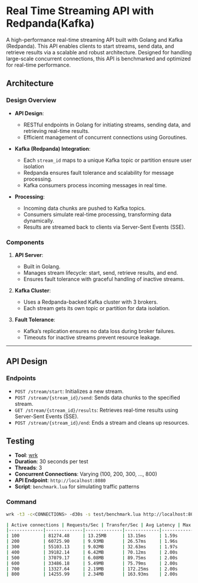 # Real Time Streaming API with Redpanda(Kafka)

A high-performance real-time streaming API built with Golang and Kafka (Redpanda). This API enables clients to start streams, send data, and retrieve results via a scalable and robust architecture. Designed for handling large-scale concurrent connections, this API is benchmarked and optimized for real-time performance.

## Architecture

### Design Overview

- **API Design**:
  - RESTful endpoints in Golang for initiating streams, sending data, and retrieving real-time results.
  - Efficient management of concurrent connections using Goroutines.

- **Kafka (Redpanda) Integration**:
  - Each `stream_id` maps to a unique Kafka topic or partition ensure user isolation
  - Redpanda ensures fault tolerance and scalability for message processing.
  - Kafka consumers process incoming messages in real time.

- **Processing**:
  - Incoming data chunks are pushed to Kafka topics.
  - Consumers simulate real-time processing, transforming data dynamically.
  - Results are streamed back to clients via Server-Sent Events (SSE).

### Components

1. **API Server**:
   - Built in Golang.
   - Manages stream lifecycle: start, send, retrieve results, and end.
   - Ensures fault tolerance with graceful handling of inactive streams.

2. **Kafka Cluster**:
   - Uses a Redpanda-backed Kafka cluster with 3 brokers.
   - Each stream gets its own topic or partition for data isolation.

3. **Fault Tolerance**:
   - Kafka’s replication ensures no data loss during broker failures.
   - Timeouts for inactive streams prevent resource leakage.

---

## API Design

### Endpoints

  - `POST /stream/start`: Initializes a new stream.
  - `POST /stream/{stream_id}/send`: Sends data chunks to the specified stream.
  - `GET /stream/{stream_id}/results`: Retrieves real-time results using Server-Sent Events (SSE).
  - `POST /stream/{stream_id}/end`: Ends a stream and cleans up resources.

## Testing

- **Tool**: [wrk](https://github.com/wg/wrk)
- **Duration**: 30 seconds per test
- **Threads**: 3
- **Concurrent Connections**: Varying (100, 200, 300, ..., 800)
- **API Endpoint**: `http://localhost:8080`
- **Script**: `benchmark.lua` for simulating traffic patterns

### Command
```bash
wrk -t3 -c<CONNECTIONS> -d30s -s test/benchmark.lua http://localhost:8080

| Active connections | Requests/Sec | Transfer/Sec | Avg Latency | Max Latency | Socket Errors (Connect/Read/Write/Timeout) | Total Requests | Total Data Read |
|-------------|--------------|--------------|-------------|-------------|-------------------------------------------|----------------|-----------------|
| 100         | 81274.48     | 13.25MB      | 13.15ms     | 1.59s       | 0/0/0/84                                 | 2443754        | 398.35MB        |
| 200         | 60725.90     | 9.93MB       | 26.57ms     | 1.96s       | 0/47/0/145                               | 1827753        | 298.90MB        |
| 300         | 55103.13     | 9.02MB       | 32.63ms     | 1.97s       | 0/179/0/208                              | 1658462        | 271.51MB        |
| 400         | 39182.14     | 6.42MB       | 70.12ms     | 2.00s       | 0/341/0/211                              | 1179250        | 193.19MB        |
| 500         | 37079.17     | 6.08MB       | 89.75ms     | 2.00s       | 0/302/64/358                              | 1115027        | 182.74MB        |
| 600         | 33486.18     | 5.49MB       | 75.79ms     | 2.00s       | 0/679/92/298                              | 1007270        | 165.12MB        |
| 700         | 13327.64     | 2.19MB       | 172.25ms    | 2.00s       | 0/1424/0/827                              | 401533         | 65.88MB         |
| 800         | 14255.99     | 2.34MB       | 163.93ms    | 2.00s       | 0/1816/2/361                              | 428815         | 70.36MB         |
